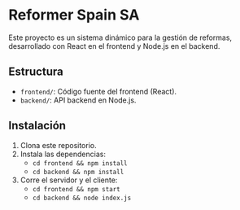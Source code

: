 # Reformer Spain SA

Este proyecto es un sistema dinámico para la gestión de reformas, desarrollado con React en el frontend y Node.js en el backend.

## Estructura

- `frontend/`: Código fuente del frontend (React).
- `backend/`: API backend en Node.js.

## Instalación

1. Clona este repositorio.
2. Instala las dependencias:
   - `cd frontend && npm install`
   - `cd backend && npm install`
3. Corre el servidor y el cliente:
   - `cd frontend && npm start`
   - `cd backend && node index.js`

